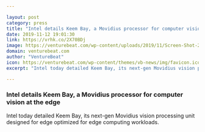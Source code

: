 ```yaml
---

layout: post
category: press
title: "Intel details Keem Bay, a Movidius processor for computer vision at the edge"
date: 2019-11-12 19:01:30
link: https://vrhk.co/2X70BDj
image: https://venturebeat.com/wp-content/uploads/2019/11/Screen-Shot-2019-11-12-at-12.26.50-PM.png?w=1200&strip=all
domain: venturebeat.com
author: "VentureBeat"
icon: https://venturebeat.com/wp-content/themes/vb-news/img/favicon.ico
excerpt: "Intel today detailed Keem Bay, its next-gen Movidius vision processing unit designed for edge optimized for edge computing workloads."

---
```


### Intel details Keem Bay, a Movidius processor for computer vision at the edge

Intel today detailed Keem Bay, its next-gen Movidius vision processing unit designed for edge optimized for edge computing workloads.